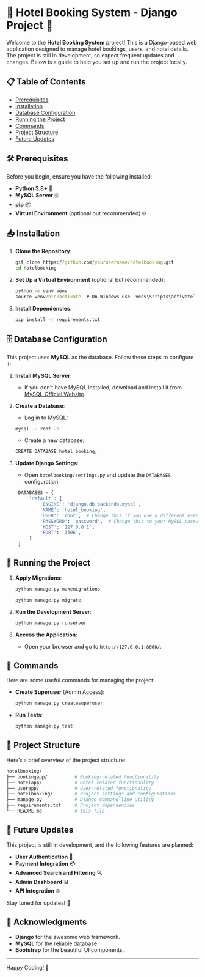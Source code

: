 # 🏨 Hotel Booking System - Django Project 🚀

Welcome to the **Hotel Booking System** project! This is a Django-based web application designed to manage hotel bookings, users, and hotel details. The project is still in development, so expect frequent updates and changes. Below is a guide to help you set up and run the project locally.

## 📋 Table of Contents
- [Prerequisites](#prerequisites)
- [Installation](#installation)
- [Database Configuration](#database-configuration)
- [Running the Project](#running-the-project)
- [Commands](#commands)
- [Project Structure](#project-structure)
- [Future Updates](#future-updates)

## 🛠 Prerequisites

Before you begin, ensure you have the following installed:

- **Python 3.8+** 🐍
- **MySQL Server** 🗄️
- **pip** 📦
- **Virtual Environment** (optional but recommended) 🌐

## 📥 Installation

1. **Clone the Repository**:
    ```cmd
    git clone https://github.com/yourusername/hotelbooking.git
    cd hotelbooking
    ```

2. **Set Up a Virtual Environment** (optional but recommended):
    ```cmd
    python -m venv venv
    source venv/bin/activate  # On Windows use `venv\Scripts\activate`
    ```

3. **Install Dependencies**:
    ```cmd
    pip install -r requirements.txt
    ```

## 🗄️ Database Configuration

This project uses **MySQL** as the database. Follow these steps to configure it:

1. **Install MySQL Server**:
   - If you don't have MySQL installed, download and install it from [MySQL Official Website](https://dev.mysql.com/downloads/mysql/).

2. **Create a Database**:
   - Log in to MySQL:
    ```bash
    mysql -u root -p
    ```
   - Create a new database:
    ```bash
    CREATE DATABASE hotel_booking;
    ```

3. **Update Django Settings**:
   - Open `hotelbooking/settings.py` and update the `DATABASES` configuration:
    ```settings.py
     DATABASES = {
         'default': {
             'ENGINE': 'django.db.backends.mysql',
             'NAME': 'hotel_booking',
             'USER': 'root',  # Change this if you use a different user
             'PASSWORD': 'password',  # Change this to your MySQL password
             'HOST': '127.0.0.1',
             'PORT': '3306',
         }
     }
     ```

## 🚀 Running the Project

1. **Apply Migrations**:
    ```cmd
   python manage.py makemigrations
   ```
    ```cmd
   python manage.py migrate
   ```

2. **Run the Development Server**:
    ```cmd
   python manage.py runserver
   ```

3. **Access the Application**:
   - Open your browser and go to `http://127.0.0.1:8000/`.

## 📜 Commands

Here are some useful commands for managing the project:

- **Create Superuser** (Admin Access):
    ```cmd
   python manage.py createsuperuser
   ```

- **Run Tests**:
    ```cmd
   python manage.py test
   ```

## 📂 Project Structure

Here’s a brief overview of the project structure:
```bash
hotelbooking/
├── bookingapp/          # Booking-related functionality
├── hotelapp/            # Hotel-related functionality
├── userapp/             # User-related functionality
├── hotelbooking/        # Project settings and configurations
├── manage.py            # Django command-line utility
├── requirements.txt     # Project dependencies
└── README.md            # This file
```

## 🔮 Future Updates

This project is still in development, and the following features are planned:

- **User   Authentication** 🔐
- **Payment Integration** 💳
- **Advanced Search and Filtering** 🔍
- **Admin Dashboard** 📊
- **API Integration** 🌐

Stay tuned for updates! 🚀

## 🙏 Acknowledgments

- **Django** for the awesome web framework.
- **MySQL** for the reliable database.
- **Bootstrap** for the beautiful UI components.

---

Happy Coding! 🎉
